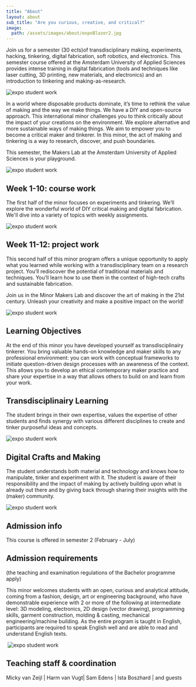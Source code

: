 ```yaml
---
title: "About"
layout: about
sub_title: "Are you curious, creative, and critical?"
image: 
  path: /assets/images/about/expoBlazer2.jpg
---
```


Join us for a semester (30 ects)of transdisciplinary making, experiments, hacking, tinkering, digital fabrication, soft robotics, and electronics. This semester course offered at the Amsterdam University of Applied Sciences provides intense training in digital fabrication (tools and techniques like laser cutting, 3D printing, new materials, and electronics) and an introduction to tinkering and making-as-research.

![expo student work](assets/images/about/expoBlazer.jpg)


In a world where disposable products dominate, it’s time to rethink the value of making and the way we make things. We have a DIY and open-source approach. This international minor challenges you to think critically about the impact of your creations on the environment. We explore alternative and more sustainable ways of making things. We aim to empower you to become a critical maker and tinkerer. In this minor, the act of making and tinkering is a way to research, discover, and push boundaries. 

This semester, the Makers Lab at the Amsterdam University of Applied Sciences is your playground.


![expo student work](assets/images/about/expoPride.jpg)


## Week 1-10: course work
The first half of the minor focuses on experiments and tinkering. We’ll explore the wonderful world of DIY critical making and digital fabrication. We'll dive into a variety of topics with weekly assignments.


![expo student work](assets/images/about/expoSamples.jpg)

## Week 11-12: project work
This second half of this minor program offers a unique opportunity to apply what you learned while working with a transdisciplinary team on a research project. You’ll rediscover the potential of traditional materials and techniques. You’ll learn how to use them in the context of high-tech crafts and sustainable fabrication. 

Join us in the Minor Makers Lab and discover the art of making in the 21st century. Unleash your creativity and make a positive impact on the world!

![expo student work](assets/images/about/studentsMinor.jpg)

## Learning Objectives
At the end of this minor you have developed yourself as transdisciplinairy tinkerer. You bring valuable hands-on knowledge and maker skills to any professional environment: you can work with conceptual frameworks to initiate question-driven design processes with an awareness of the context. This allows you to develop an ethical contemporary maker practice and share your expertise in a way that allows others to build on and learn from your work.

## Transdisciplinairy Learning
The student brings in their own expertise, values the expertise of other students and finds synergy with various different disciplines to create and tinker purposeful ideas and concepts.

![expo student work](assets/images/about/studentsMinor3.jpg)

## Digital Crafts and Making
The student understands both material and technology and knows how to manipulate, tinker and experiment with it. The student is aware of their responsibility and the impact of making by actively building upon what is already out there and by giving back through sharing their insights with the (maker) community.

![expo student work](assets/images/about/studentsMinor2.jpg)

## Admission info
This course is offered in semester 2 (February - July)

## Admission requirements

(the teaching and examination regulations of the Bachelor programme apply)

This minor welcomes students with an open, curious and analytical attitude, coming from a fashion, design, art or engineering background, who have demonstrable experience with 2 or more of the following at intermediate level: 3D modeling, electronics, 2D design (vector drawing), programming skills, garment construction, molding & casting, mechanical engineering/machine building. As the entire program is taught in English, participants are required to speak English well and are able to read and understand English texts.

​
![expo student work](assets/images/about/expoSun.jpg)

## Teaching staff & coordination
​​Micky van Zeijl | Harm van Vugt| Sam Edens | Ista Boszhard | and guests


